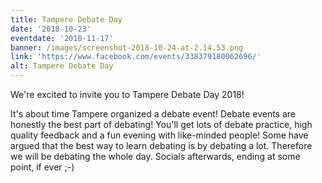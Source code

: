 ```yaml
---
title: Tampere Debate Day
date: '2018-10-23'
eventdate: '2018-11-17'
banner: /images/screenshot-2018-10-24-at-2.14.53.png
link: 'https://www.facebook.com/events/338379180062696/'
alt: Tampere Debate Day
---
```

We're excited to invite you to Tampere Debate Day 2018!



It's about time Tampere organized a debate event! Debate events are honestly the best part of debating! You'll get lots of debate practice, high quality feedback and a fun evening with like-minded people! Some have argued that the best way to learn debating is by debating a lot. Therefore we will be debating the whole day. Socials afterwards, ending at some point, if ever ;-)

